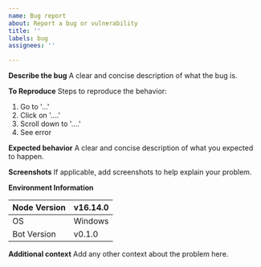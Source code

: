 ```yaml
---
name: Bug report
about: Report a bug or vulnerability
title: ''
labels: bug
assignees: ''

---
```


**Describe the bug**
A clear and concise description of what the bug is.

**To Reproduce**
Steps to reproduce the behavior:
1. Go to '...'
2. Click on '....'
3. Scroll down to '....'
4. See error

**Expected behavior**
A clear and concise description of what you expected to happen.

**Screenshots**
If applicable, add screenshots to help explain your problem.

**Environment Information**

| Node Version | v16.14.0 |
|--------------|----------|
| OS           | Windows  |
| Bot Version  | v0.1.0   |
<!-- run `node -v` to get node version -->
<!-- check package.json for bot version -->

**Additional context**
Add any other context about the problem here.
